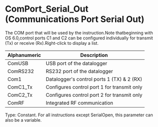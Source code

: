 # ComPort_Serial_Out (Communications Port Serial Out)

The COM port that will be used by the instruction.Note thatbeginning with OS 6.0,control ports C1 and C2 can be configured individually for transmit (Tx) or receive (Rx).Right-click to display a list.

| Alphanumeric | Description                                 |
| ------------ | ------------------------------------------- |
| ComUSB       | USB port of the datalogger                  |
| ComRS232     | RS232 port of the datalogger                |
| Com1         | Datalogger's control ports 1 (TX) & 2 (RX)  |
| ComC1_Tx     | Configures control port 1 for transmit only |
| ComC2_Tx     | Configures control port 2 for transmit only |
| ComRF        | Integrated RF communication                 |

Type: Constant. For all instructions except SerialOpen, this parameter can also be a variable.
